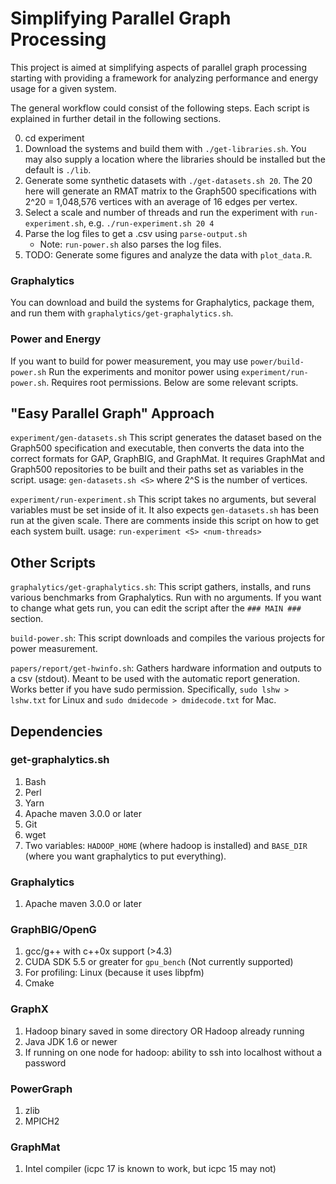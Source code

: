 # Simplifying Parallel Graph Processing

This project is aimed at simplifying aspects of parallel graph processing starting with providing a framework for analyzing performance and energy usage for a given system.

The general workflow could consist of the following steps. Each script is explained in further detail in the following sections.

0. cd experiment
1. Download the systems and build them with `./get-libraries.sh`. You may also supply a location where the libraries should be installed but the default is `./lib`.
2. Generate some synthetic datasets with `./get-datasets.sh 20`. The 20 here will generate an RMAT matrix to the Graph500 specifications with 2^20 = 1,048,576 vertices with an average of 16 edges per vertex.
4. Select a scale and number of threads and run the experiment with `run-experiment.sh`, e.g. `./run-experiment.sh 20 4`
5. Parse the log files to get a .csv using `parse-output.sh`
	* Note: `run-power.sh` also parses the log files.
6. TODO: Generate some figures and analyze the data with `plot_data.R`.

### Graphalytics
You can download and build the systems for Graphalytics, package them, and run them with `graphalytics/get-graphalytics.sh`.

### Power and Energy
If you want to build for power measurement, you may use `power/build-power.sh`
Run the experiments and monitor power using `experiment/run-power.sh`. Requires root permissions.
Below are some relevant scripts.

## "Easy Parallel Graph" Approach
`experiment/gen-datasets.sh` This script generates the dataset based on the Graph500 specification and executable, then converts the data into the correct formats for GAP, GraphBIG, and GraphMat. It requires GraphMat and Graph500 repositories to be built and their paths set as variables in the script. usage: `gen-datasets.sh <S>` where 2^S is the number of vertices.

`experiment/run-experiment.sh` This script takes no arguments, but several variables must be set inside of it. It also expects `gen-datasets.sh` has been run at the given scale. There are comments inside this script on how to get each system built.
usage: `run-experiment <S> <num-threads>`

## Other Scripts
`graphalytics/get-graphalytics.sh`: This script gathers, installs, and runs various
	benchmarks from Graphalytics. Run with no arguments. If you want to change
	what gets run, you can edit the script after the `### MAIN ###` section.

`build-power.sh`:  This script downloads and compiles the various projects for power measurement.

`papers/report/get-hwinfo.sh`: Gathers hardware information and outputs to a csv (stdout). Meant
	to be used with the automatic report generation. Works better if you have sudo permission.
	Specifically, `sudo lshw > lshw.txt` for Linux and `sudo dmidecode > dmidecode.txt` for Mac.

## Dependencies
### get-graphalytics.sh
1. Bash
2. Perl
3. Yarn
4. Apache maven 3.0.0 or later
5. Git
6. wget
7. Two variables: `HADOOP_HOME` (where hadoop is installed) and `BASE_DIR` (where you want graphalytics to put everything).

### Graphalytics
1. Apache maven 3.0.0 or later

### GraphBIG/OpenG
1. gcc/g++ with c++0x support (>4.3)
2. CUDA SDK 5.5 or greater for `gpu_bench` (Not currently supported)
3. For profiling: Linux (because it uses libpfm) 
4. Cmake

### GraphX
1. Hadoop binary saved in some directory OR Hadoop already running
2. Java JDK 1.6 or newer
3. If running on one node for hadoop: ability to ssh into localhost without a password

### PowerGraph
1. zlib
2. MPICH2

### GraphMat
1. Intel compiler (icpc 17 is known to work, but icpc 15 may not)

